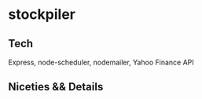 # stockpiler

## Tech
Express, node-scheduler, nodemailer, Yahoo Finance API

## Niceties && Details
